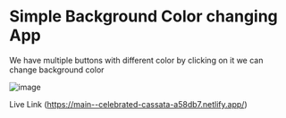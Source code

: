 # Simple Background Color changing App

We have multiple buttons with different color by clicking on it we can change background color

![image](https://github.com/alokprinc/background_button/assets/90169991/c95cfdd1-fbc5-4d1f-bb8a-10333695d0f4)

Live Link (https://main--celebrated-cassata-a58db7.netlify.app/)
